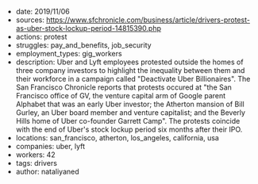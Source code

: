 - date: 2019/11/06
- sources: https://www.sfchronicle.com/business/article/drivers-protest-as-uber-stock-lockup-period-14815390.php
- actions: protest
- struggles: pay_and_benefits, job_security
- employment_types: gig_workers
- description: Uber and Lyft employees protested outside the homes of three company investors to highlight the inequality between them and their workforce in a campaign called "Deactivate Uber Billionaires". The San Francisco Chronicle reports that protests occured at "the San Francisco office of GV, the venture capital arm of Google parent Alphabet that was an early Uber investor; the Atherton mansion of Bill Gurley, an Uber board member and venture capitalist; and the Beverly Hills home of Uber co-founder Garrett Camp". The protests coincide with the end of Uber's stock lockup period six months after their IPO.
- locations: san_francisco, atherton, los_angeles, california, usa
- companies: uber, lyft
- workers: 42
- tags: drivers
- author: nataliyaned
